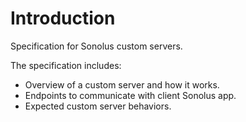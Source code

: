 # Introduction

Specification for Sonolus custom servers.

The specification includes:

-   Overview of a custom server and how it works.
-   Endpoints to communicate with client Sonolus app.
-   Expected custom server behaviors.
